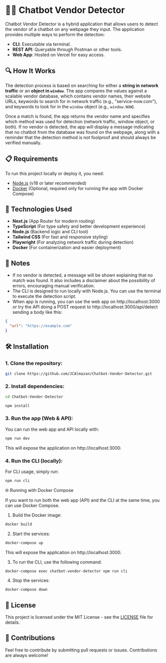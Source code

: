 # 🕵️‍♂️ Chatbot Vendor Detector

Chatbot Vendor Detector is a hybrid application that allows users to detect the vendor of a chatbot on any webpage they input. The application provides multiple ways to perform the detection:

- **CLI**: Executable via terminal.
- **REST API**: Queryable through Postman or other tools.
- **Web App**: Hosted on Vercel for easy access.

## 🔍 How It Works

The detection process is based on searching for either a **string in network traffic** or an **object in `window`**. The app compares the values against a scalable vendor database, which contains vendor names, their website URLs, keywords to search for in network traffic (e.g., "service-now.com"), and keywords to look for in the `window` object (e.g., `window.NOW`).

Once a match is found, the app returns the vendor name and specifies which method was used for detection (network traffic, window object, or both). If no vendor is detected, the app will display a message indicating that no chatbot from the database was found on the webpage, along with a reminder that the detection method is not foolproof and should always be verified manually.

## 📋 Requirements

To run this project locally or deploy it, you need:

- [Node.js](https://nodejs.org/es) (v18 or later recommended)
- [Docker](https://www.docker.com/) (Optional, required only for running the app with Docker Compose)

## 🚀 Technologies Used

- **Next.js** (App Router for modern routing)
- **TypeScript** (For type safety and better development experience)
- **Node.js** (Backend logic and CLI tool)
- **Tailwind CSS** (For fast and responsive styling)
- **Playwright** (For analyzing network traffic during detection)
- **Docker** (For containerization and easier deployment)

## 📌 Notes

- If no vendor is detected, a message will be shown explaining that no match was found. It also includes a disclaimer about the possibility of errors, encouraging manual verification.
- The CLI is designed to run locally with Node.js. You can use the terminal to execute the detection script.
- When app is running, you can use the web app on http://localhost:3000 or try the API doing a POST request to http://localhost:3000/api/detect sending a body like this:

```json
{
  "url": "https://example.com"
}
```

## 🛠 Installation

### 1. Clone the repository:

```bash
git clone https://github.com/JCAlmazan/Chatbot-Vendor-Detector.git
```

### 2. Install dependencies:

```bash
cd Chatbot-Vendor-Detector
```

```bash
npm install
```

### 3. Run the app (Web & API):

You can run the web app and API locally with:

```bash
npm run dev
```

This will expose the application on http://localhost:3000.

### 4. Run the CLI (locally):

For CLI usage, simply run:

```bash
npm run cli
```

🌐 Running with Docker Compose

If you want to run both the web app (API) and the CLI at the same time, you can use Docker Compose.

1. Build the Docker image:

```bash
docker build
```

2. Start the services:

```bash
docker-compose up
```

This will expose the application on http://localhost:3000.

3. To run the CLI, use the following command:

```bash
docker-compose exec chatbot-vendor-detector npm run cli
```

4. Stop the services:

```bash
docker-compose down
```

## 📄 License

This project is licensed under the MIT License - see the [LICENSE](./LICENSE) file for details.

## 🤝 Contributions

Feel free to contribute by submitting pull requests or issues. Contributions are always welcome!
